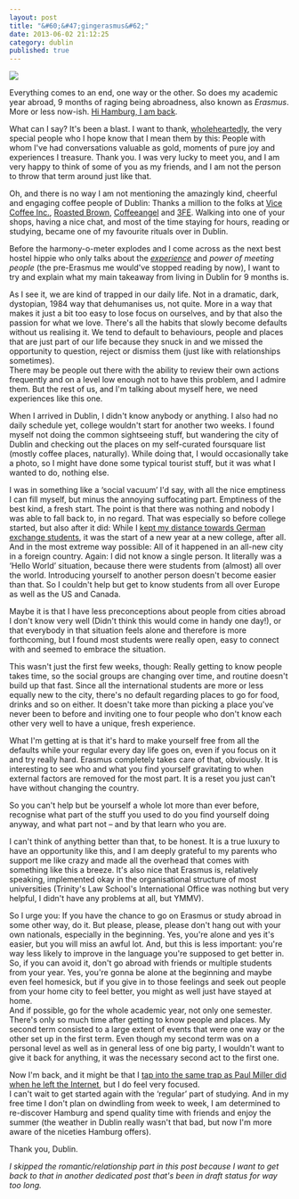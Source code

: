 ```yaml
---
layout: post
title: "&#60;&#47;gingerasmus&#62;"
date: 2013-06-02 21:12:25
category: dublin
published: true
---
```


<p class="pic"><a href="http://www.flickr.com/photos/timm_schoof/8550251609/in/set-72157632725073677"><img src="https://blog.timmschoof.com/images/trinityend.jpg"></a><br></p>


Everything comes to an end, one way or the other. So does my academic year abroad, 9 months of raging being abroadness, also known as *Erasmus*. More or less now-ish. [Hi Hamburg, I am back](http://gph.is/XM0MBE).

What can I say? It's been a blast. I want to thank, [wholeheartedly](https://blog.timmschoof.com/2012/10/19/wholeheartedly/), the very special people who I hope know that I mean them by this: People with whom I've had conversations valuable as gold, moments of pure joy and experiences I treasure. Thank you. I was very lucky to meet you, and I am very happy to think of some of you as my friends, and I am not the person to throw that term around just like that. 

Oh, and there is no way I am not mentioning the amazingly kind, cheerful and engaging coffee people of Dublin: Thanks a million to the folks at [Vice Coffee Inc.](http://www.vicecoffeeinc.com/), [Roasted Brown](http://www.filmbase.ie/cafe/), [Coffeeangel](http://www.coffeeangel.com/) and [3FE](http://www.3fe.com/). Walking into one of your shops, having a nice chat, and most of the time staying for hours, reading or studying, became one of my favourite rituals over in Dublin. 

Before the harmony-o-meter explodes and I come across as the next best hostel hippie who only talks about the [*experience*](http://www.quickmeme.com/meme/35m2d3/) and *power of meeting people* (the pre-Erasmus me would've stopped reading by now), I want to try and explain what my main takeaway from living in Dublin for 9 months is.

As I see it, we are kind of trapped in our daily life. Not in a dramatic, dark, dystopian, 1984 way that dehumanises us, not quite. More in a way that makes it just a bit too easy to lose focus on ourselves, and by that also the passion for what we love. There's all the habits that slowly become defaults without us realising it. We tend to default to behaviours, people and places that are just part of our life because they snuck in and we missed the opportunity to question, reject or dismiss them (just like with relationships sometimes).  
There may be people out there with the ability to review their own actions frequently and on a level low enough not to have this problem, and I admire them. But the rest of us, and I'm talking about myself here, we need experiences like this one. 

When I arrived in Dublin, I didn't know anybody or anything. I also had no daily schedule yet, college wouldn't start for another two weeks. I found myself not doing the common sightseeing stuff, but wandering the city of Dublin and checking out the places on my self-curated foursquare list (mostly coffee places, naturally). While doing that, I would occasionally take a photo, so I might have done some typical tourist stuff, but it was what I wanted to do, nothing else. 

I was in something like a ‘social vacuum’ I'd say, with all the nice emptiness I can fill myself, but minus the annoying suffocating part. Emptiness of the best kind, a fresh start. The point is that there was nothing and nobody I was able to fall back to, in no regard. That was especially so before college started, but also after it did: While I [kept my distance towards German exchange students](https://blog.timmschoof.com/2013/02/07/aryan-card/), it was the start of a new year at a new college, after all. And in the most extreme way possible: All of it happened in an all-new city in a foreign country. Again: I did not know a single person. It literally was a ‘Hello World’ situation, because there were students from (almost) all over the world. Introducing yourself to another person doesn't become easier than that. So I couldn't help but get to know students from all over Europe as well as the US and Canada.

Maybe it is that I have less preconceptions about people from cities abroad I don't know very well (Didn't think this would come in handy one day!), or that everybody in that situation feels alone and therefore is more forthcoming, but I found most students were really open, easy to connect with and seemed to embrace the situation. 

This wasn't just the first few weeks, though: Really getting to know people takes time, so the social groups are changing over time, and routine doesn't build up that fast. Since all the international students are more or less equally new to the city, there's no default regarding places to go for food, drinks and so on either. It doesn't take more than picking a place you've never been to before and inviting one to four people who don't know each other very well to have a unique, fresh experience. 

What I'm getting at is that it's hard to make yourself free from all the defaults while your regular every day life goes on, even if you focus on it and try really hard. Erasmus completely takes care of that, obviously. It is interesting to see who and what you find yourself  gravitating to when external factors are removed for the most part. It is a reset you just can't have without changing the country.

So you can't help but be yourself a whole lot more than ever before, recognise what part of the stuff you used to do you find yourself doing anyway, and what part not – and by that learn who you are.

I can't think of anything better than that, to be honest. It is a true luxury to have an opportunity like this, and I am deeply grateful to my parents who support me like crazy and made all the overhead that comes with something like this a breeze. It's also nice that Erasmus is, relatively speaking, implemented okay in the organisational structure of most universities (Trinity's Law School's International Office was nothing but very helpful, I didn't have any problems at all, but YMMV). 

So I urge you: If you have the chance to go on Erasmus or study abroad in some other way, do it. But please, please, please don't hang out with your own nationals, especially in the beginning. Yes, you're alone and yes it's easier, but you will miss an awful lot. And, but this is less important: you're way less likely to improve in the language you're supposed to get better in. So, if you can avoid it, don't go abroad with friends or multiple students from your year. Yes, you're gonna be alone at the beginning and maybe even feel homesick, but if you give in to those feelings and seek out people from your home city to feel better, you might as well just have stayed at home.  
And if possible, go for the whole academic year, not only one semester. There's only so much time after getting to know people and places. My second term consisted to a large extent of events that were one way or the other set up in the first term. Even though my second term was on a personal level as well as in general less of one big party, I wouldn't want to give it back for anything, it was the necessary second act to the first one. 

Now I'm back, and it might be that I [tap into the same trap as Paul Miller did when he left the Internet](https://blog.timmschoof.com/2013/05/03/leaving-the-internet/), but I do feel very focused.  
I can't wait to get started again with the ‘regular’ part of studying. And in my free time I don't plan on dwindling from week to week, I am determined to re-discover Hamburg and spend quality time with friends and enjoy the summer (the weather in Dublin really wasn't that bad, but now I'm more aware of the niceties Hamburg offers).

Thank you, Dublin.

*I skipped the romantic/relationship part in this post because I want to get back to that in another dedicated post that's been in draft status for way too long.*